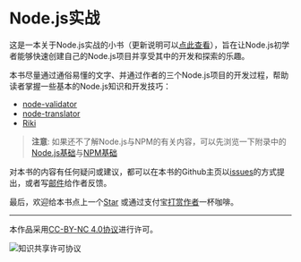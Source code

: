 # Node.js实战

这是一本关于Node.js实战的小书（更新说明可以[点此查看](./zh/appendix/update.md)），旨在让Node.js初学者能够快速创建自己的Node.js项目并享受其中的开发和探索的乐趣。

本书尽量通过通俗易懂的文字、并通过作者的三个Node.js项目的开发过程，帮助读者掌握一些基本的Node.js知识和开发技巧：

- [node-validator](https://github.com/SFantasy/node-validator)
- [node-translator](https://github.com/SFantasy/node-translator)
- [Riki](https://github.com/SFantasy/Riki)

> **注意**: 如果还不了解Node.js与NPM的有关内容，可以先浏览一下附录中的[Node.js基础](./appendix/basic.md)与[NPM基础](./appendix/npm.md)

对本书的内容有任何疑问或建议，都可以在本书的Github主页以[issues](https://github.com/SFantasy/node-in-action/issues)的方式提出，或者写[邮件](mailto:fantasyshao@icloud.com)给作者反馈。

最后，欢迎给本书点上一个[Star](https://github.com/SFantasy/node-in-action) 或通过支付宝[打赏作者](http://blog.fantasy.codes/donate/)一杯咖啡。

---

本作品采用[CC-BY-NC 4.0协议](http://creativecommons.org/licenses/by-nc/4.0/)进行许可。

![知识共享许可协议](https://i.creativecommons.org/l/by-nc/4.0/88x31.png)
